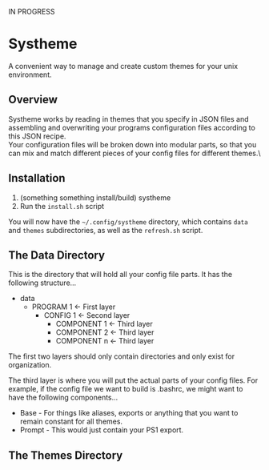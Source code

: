 IN PROGRESS

# Systheme
A convenient way to manage and create custom themes for your unix environment.

## Overview
Systheme works by reading in themes that you specify in JSON files and assembling and overwriting your programs configuration files according to this JSON recipe.\
Your configuration files will be broken down into modular parts, so that you can mix and match different pieces of your config files for different themes.\

## Installation
1. (something something install/build) systheme
2. Run the `install.sh` script

You will now have the `~/.config/systheme` directory, which contains `data` and `themes` subdirectories, as well as the `refresh.sh` script.

## The Data Directory
This is the directory that will hold all your config file parts. It has the following structure...

  * data
    * PROGRAM 1         <- First layer
      * CONFIG 1        <- Second layer
        * COMPONENT 1   <- Third layer
        * COMPONENT 2   <- Third layer
        * COMPONENT n   <- Third layer

The first two layers should only contain directories and only exist for organization.

The third layer is where you will put the actual parts of your config files. 
For example, if the config file we want to build is .bashrc, we might want to have the following components...
* Base - For things like aliases, exports or anything that you want to remain constant for all themes.
* Prompt - This would just contain your PS1 export.

## The Themes Directory
